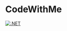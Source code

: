 # CodeWithMe
[![.NET](https://github.com/thnak/CodeWithMe/actions/workflows/dotnet.yml/badge.svg?branch=master)](https://github.com/thnak/CodeWithMe/actions/workflows/dotnet.yml)
